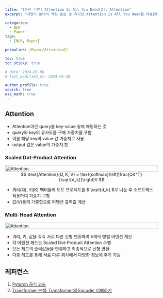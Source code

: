 ```yaml
---
title: "[논문 리뷰] Attention Is All You Need[2]: Attention"
excerpt: "자연어 분야의 핵심 논문 중 하나인 Attention Is All You Need을 리뷰한다. 어텐션 알고리즘과 모델 아키택처를 그림과 코드를 통해 이해하고, 병렬성 관점에서 살펴본다." # 주요 내용

categories:
  - NLP
  - Paper
tags:
  - [NLP, Paper]

permalink: /Paper/Attention2/

toc: true
toc_sticky: true

# date: 2024-05-08
# last_modified_at: 2024-05-20

author_profile: true
search: true
use_math: true
---
```


## Attention

- Attention이란 query를 key-value 쌍에 매핑하는 것
- query와 key의 유사도를 구해 가중치를 구함
- 이를 해당 key의 value 값 가중치로 사용
- output 값은 value의 가중치 합

### Scaled Dot-Product Attention

<div style="display: flex; justify-content: space-around;">
    <img src="{{site.url}}/assets/images/posts_img/2024-05-20-1/SelfAttention.png" alt="Attention" style="width: 100%;"/>
</div>

<div align="center">
$$ \text{Attention}(Q, K, V) = \text{softmax}\left(\frac{QK^T}{\sqrt{d_k}}\right)V $$
</div>

- 쿼리(Q), 키(K) 벡터들의 도트 프로덕트를 $ \sqrt{d_k} $로 나눈 후 소프트맥스 적용하여 가중치 구함
- 값(V)들의 가중합으로 어텐션 출력값 계산

### Multi-Head Attention

<div style="display: flex; justify-content: space-around;">
    <img src="{{site.url}}/assets/images/posts_img/2024-05-20-1/MultiHeadAttention.png" alt="Attention" style="width: 100%;"/>
</div>

- 쿼리, 키, 값을 각각 서로 다른 선형 변환하여 h개의 병렬 어텐션 계산
- 각 어텐션 헤드는 Scaled Dot-Product Attention 수행
- 모든 헤드의 출력값들을 연결하고 최종적으로 선형 변환
- 다중 헤드를 통해 서로 다른 위치에서 다양한 정보에 주목 가능 

## 레퍼런스

1. [Pytorch 공식 코드](https://pytorch.org/docs/stable/_modules/torch/nn/modules/transformer.html#Transformer) 
2. [Transformer 분석: Transformer의 Encoder 이해하기](https://moon-walker.medium.com/transformer-%EB%B6%84%EC%84%9D-2-transformer%EC%9D%98-encoder-%EC%9D%B4%ED%95%B4%ED%95%98%EA%B8%B0-1edecc2ad5d4)